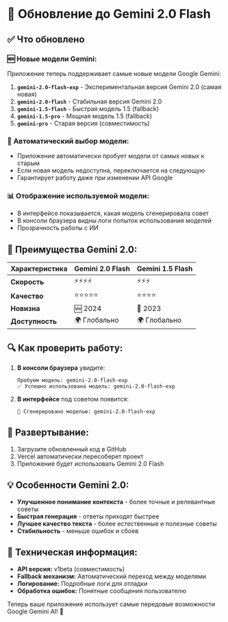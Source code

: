 # 🚀 Обновление до Gemini 2.0 Flash

## ✅ Что обновлено

### 🆕 **Новые модели Gemini:**
Приложение теперь поддерживает самые новые модели Google Gemini:

1. **`gemini-2.0-flash-exp`** - Экспериментальная версия Gemini 2.0 (самая новая)
2. **`gemini-2.0-flash`** - Стабильная версия Gemini 2.0 
3. **`gemini-1.5-flash`** - Быстрая модель 1.5 (fallback)
4. **`gemini-1.5-pro`** - Мощная модель 1.5 (fallback)
5. **`gemini-pro`** - Старая версия (совместимость)

### 🔄 **Автоматический выбор модели:**
- Приложение автоматически пробует модели от самых новых к старым
- Если новая модель недоступна, переключается на следующую
- Гарантирует работу даже при изменении API Google

### 📊 **Отображение используемой модели:**
- В интерфейсе показывается, какая модель сгенерировала совет
- В консоли браузера видны логи попыток использования моделей
- Прозрачность работы с ИИ

## 🎯 **Преимущества Gemini 2.0:**

| Характеристика | Gemini 2.0 Flash | Gemini 1.5 Flash |
|----------------|-------------------|------------------|
| **Скорость** | ⚡⚡⚡⚡ | ⚡⚡⚡ |
| **Качество** | ⭐⭐⭐⭐⭐ | ⭐⭐⭐⭐ |
| **Новизна** | 🆕 2024 | 📅 2023 |
| **Доступность** | 🌍 Глобально | 🌍 Глобально |

## 🔍 **Как проверить работу:**

1. **В консоли браузера** увидите:
   ```
   Пробуем модель: gemini-2.0-flash-exp
   ✅ Успешно использована модель: gemini-2.0-flash-exp
   ```

2. **В интерфейсе** под советом появится:
   ```
   🤖 Сгенерировано моделью: gemini-2.0-flash-exp
   ```

## 🚀 **Развертывание:**

1. Загрузите обновленный код в GitHub
2. Vercel автоматически пересоберет проект
3. Приложение будет использовать Gemini 2.0 Flash

## 💡 **Особенности Gemini 2.0:**

- **Улучшенное понимание контекста** - более точные и релевантные советы
- **Быстрая генерация** - ответы приходят быстрее
- **Лучшее качество текста** - более естественные и полезные советы
- **Стабильность** - меньше ошибок и сбоев

## 🔧 **Техническая информация:**

- **API версия:** v1beta (совместимость)
- **Fallback механизм:** Автоматический переход между моделями
- **Логирование:** Подробные логи для отладки
- **Обработка ошибок:** Понятные сообщения пользователю

Теперь ваше приложение использует самые передовые возможности Google Gemini AI! 🎉
